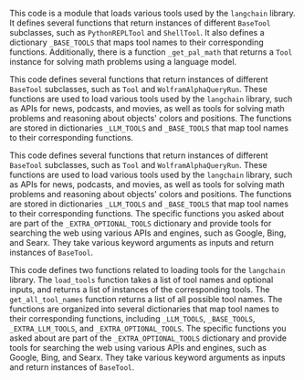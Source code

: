 This code is a module that loads various tools used by the `langchain` library. It defines several functions that return instances of different `BaseTool` subclasses, such as `PythonREPLTool` and `ShellTool`. It also defines a dictionary `_BASE_TOOLS` that maps tool names to their corresponding functions. Additionally, there is a function `_get_pal_math` that returns a `Tool` instance for solving math problems using a language model.

This code defines several functions that return instances of different `BaseTool` subclasses, such as `Tool` and `WolframAlphaQueryRun`. These functions are used to load various tools used by the `langchain` library, such as APIs for news, podcasts, and movies, as well as tools for solving math problems and reasoning about objects' colors and positions. The functions are stored in dictionaries `_LLM_TOOLS` and `_BASE_TOOLS` that map tool names to their corresponding functions.

This code defines several functions that return instances of different `BaseTool` subclasses, such as `Tool` and `WolframAlphaQueryRun`. These functions are used to load various tools used by the `langchain` library, such as APIs for news, podcasts, and movies, as well as tools for solving math problems and reasoning about objects' colors and positions. The functions are stored in dictionaries `_LLM_TOOLS` and `_BASE_TOOLS` that map tool names to their corresponding functions. The specific functions you asked about are part of the `_EXTRA_OPTIONAL_TOOLS` dictionary and provide tools for searching the web using various APIs and engines, such as Google, Bing, and Searx. They take various keyword arguments as inputs and return instances of `BaseTool`.

This code defines two functions related to loading tools for the `langchain` library. The `load_tools` function takes a list of tool names and optional inputs, and returns a list of instances of the corresponding tools. The `get_all_tool_names` function returns a list of all possible tool names. The functions are organized into several dictionaries that map tool names to their corresponding functions, including `_LLM_TOOLS`, `_BASE_TOOLS`, `_EXTRA_LLM_TOOLS`, and `_EXTRA_OPTIONAL_TOOLS`. The specific functions you asked about are part of the `_EXTRA_OPTIONAL_TOOLS` dictionary and provide tools for searching the web using various APIs and engines, such as Google, Bing, and Searx. They take various keyword arguments as inputs and return instances of `BaseTool`.

